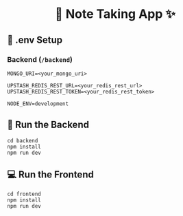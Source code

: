 <h1 align="center">📝 Note Taking App ✨</h1>

## 🧪 .env Setup

### Backend (`/backend`)

```
MONGO_URI=<your_mongo_uri>

UPSTASH_REDIS_REST_URL=<your_redis_rest_url>
UPSTASH_REDIS_REST_TOKEN=<your_redis_rest_token>

NODE_ENV=development
```

## 🔧 Run the Backend

```
cd backend
npm install
npm run dev
```

## 💻 Run the Frontend

```
cd frontend
npm install
npm run dev
```